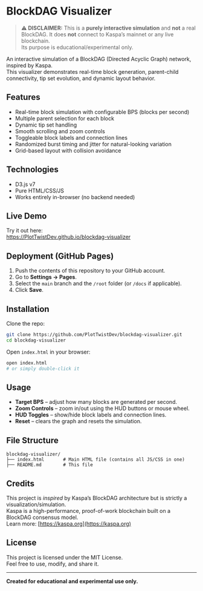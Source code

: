 # BlockDAG Visualizer

> **⚠️ DISCLAIMER:** This is a **purely interactive simulation** and **not** a real BlockDAG. It does **not** connect to Kaspa’s mainnet or any live blockchain.  
> Its purpose is educational/experimental only.

An interactive simulation of a BlockDAG (Directed Acyclic Graph) network, inspired by Kaspa.  
This visualizer demonstrates real-time block generation, parent-child connectivity, tip set evolution, and dynamic layout behavior.

## Features

- Real-time block simulation with configurable BPS (blocks per second)
- Multiple parent selection for each block
- Dynamic tip set handling
- Smooth scrolling and zoom controls
- Toggleable block labels and connection lines
- Randomized burst timing and jitter for natural-looking variation
- Grid-based layout with collision avoidance

## Technologies

- D3.js v7  
- Pure HTML/CSS/JS  
- Works entirely in-browser (no backend needed)

## Live Demo

Try it out here:  
https://PlotTwistDev.github.io/blockdag-visualizer

## Deployment (GitHub Pages)

1. Push the contents of this repository to your GitHub account.  
2. Go to **Settings → Pages**.  
3. Select the `main` branch and the `/root` folder (or `/docs` if applicable).  
4. Click **Save**.

## Installation

Clone the repo:

```bash
git clone https://github.com/PlotTwistDev/blockdag-visualizer.git
cd blockdag-visualizer
```

Open `index.html` in your browser:

```bash
open index.html
# or simply double-click it
```

## Usage

- **Target BPS** – adjust how many blocks are generated per second.  
- **Zoom Controls** – zoom in/out using the HUD buttons or mouse wheel.  
- **HUD Toggles** – show/hide block labels and connection lines.  
- **Reset** – clears the graph and resets the simulation.

## File Structure

```
blockdag-visualizer/
├── index.html       # Main HTML file (contains all JS/CSS in one)
├── README.md        # This file
```

## Credits

This project is *inspired* by Kaspa’s BlockDAG architecture but is strictly a visualization/simulation.  
Kaspa is a high-performance, proof-of-work blockchain built on a BlockDAG consensus model.  
Learn more: [https://kaspa.org](https://kaspa.org)

## License

This project is licensed under the MIT License.  
Feel free to use, modify, and share it.

---

**Created for educational and experimental use only.**
